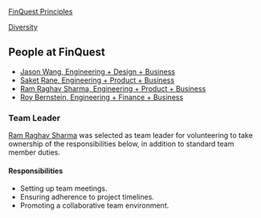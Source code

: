 [FinQuest Principles](./principles.md)

[Diversity](./diversity.md)

## People at FinQuest

- [Jason Wang, Engineering + Design + Business](./jason_wang.md)
- [Saket Rane, Engineering + Product + Business](./saket_rane.md)
- [Ram Raghav Sharma, Engineering + Product + Business](./ramraghav_sharma.md)
- [Roy Bernstein, Engineering + Finance + Business](./roy_bernstein.md)

### Team Leader

<!-- Describe who and why the team leader was selected -->

[Ram Raghav Sharma](./ramraghav_sharma.md) was selected as team leader for volunteering to take ownership of the responsibilities below, in addition to standard team member duties.

#### Responsibilities

<!-- What is their role for your team?	-->

- Setting up team meetings.
- Ensuring adherence to project timelines.
- Promoting a collaborative team environment.
